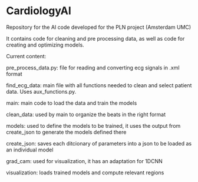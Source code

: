 # CardiologyAI
Repository for the AI code developed for the PLN project (Amsterdam UMC)

It contains code for cleaning and pre processing data, as well as code for creating and optimizing models.

Current content:


pre_process_data.py: file for reading and converting ecg signals in .xml format

find_ecg_data: main file with all functions needed to clean and select patient data. Uses aux_functions.py.

main: main code to load the data and train the models

clean_data: used by main to organize the beats in the right format

models: used to define the models to be trained, it uses the output from create_json to generate the models defined there

create_json: saves each ditcionary of parameters into a json to be loaded as an individual model

grad_cam: used for visualization, it has an adaptation for 1DCNN

visualization: loads trained models and compute relevant regions 

















